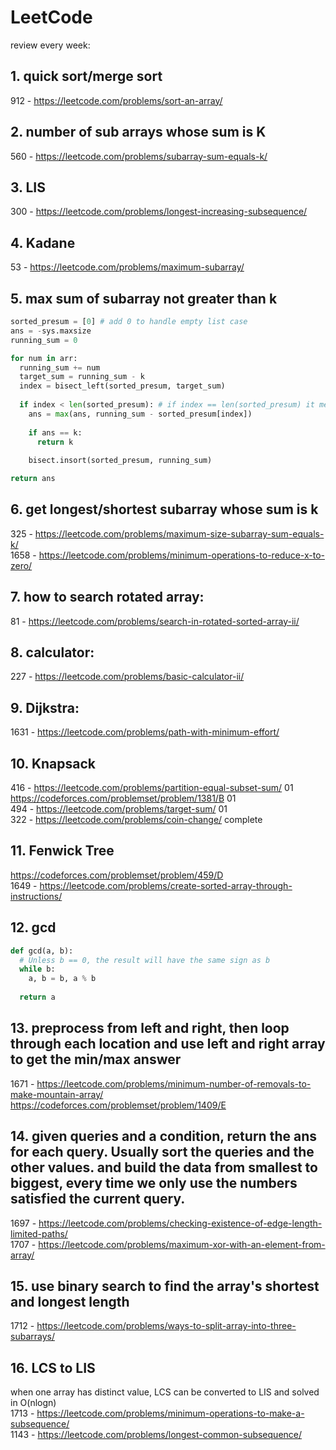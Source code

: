 # LeetCode

review every week:

## 1. quick sort/merge sort  
912 - https://leetcode.com/problems/sort-an-array/  

## 2. number of sub arrays whose sum is K  
560 - https://leetcode.com/problems/subarray-sum-equals-k/

## 3. LIS  
300 - https://leetcode.com/problems/longest-increasing-subsequence/

## 4. Kadane  
53 - https://leetcode.com/problems/maximum-subarray/

## 5. max sum of subarray not greater than k
```python
sorted_presum = [0] # add 0 to handle empty list case
ans = -sys.maxsize
running_sum = 0

for num in arr:
  running_sum += num
  target_sum = running_sum - k
  index = bisect_left(sorted_presum, target_sum)
  
  if index < len(sorted_presum): # if index == len(sorted_presum) it means all the previous presum is smaller than the target, so no valid subarray whose sum is no greater than k
    ans = max(ans, running_sum - sorted_presum[index])
    
    if ans == k:
      return k
    
    bisect.insort(sorted_presum, running_sum)

return ans
```

## 6. get longest/shortest subarray whose sum is k

325 - https://leetcode.com/problems/maximum-size-subarray-sum-equals-k/  
1658 - https://leetcode.com/problems/minimum-operations-to-reduce-x-to-zero/

## 7. how to search rotated array:

81 - https://leetcode.com/problems/search-in-rotated-sorted-array-ii/

## 8. calculator:

227 - https://leetcode.com/problems/basic-calculator-ii/

## 9. Dijkstra:

1631 - https://leetcode.com/problems/path-with-minimum-effort/

## 10. Knapsack

416 - https://leetcode.com/problems/partition-equal-subset-sum/ 01  
https://codeforces.com/problemset/problem/1381/B 01  
494 - https://leetcode.com/problems/target-sum/ 01  
322 - https://leetcode.com/problems/coin-change/ complete

## 11. Fenwick Tree

https://codeforces.com/problemset/problem/459/D  
1649 - https://leetcode.com/problems/create-sorted-array-through-instructions/

## 12. gcd

```python
def gcd(a, b):
  # Unless b == 0, the result will have the same sign as b
  while b:
    a, b = b, a % b
  
  return a  
```

## 13. preprocess from left and right, then loop through each location and use left and right array to get the min/max answer

1671 - https://leetcode.com/problems/minimum-number-of-removals-to-make-mountain-array/  
https://codeforces.com/problemset/problem/1409/E

## 14. given queries and a condition, return the ans for each query. Usually sort the queries and the other values. and build the data from smallest to biggest, every time we only use the numbers satisfied the current query.

1697 - https://leetcode.com/problems/checking-existence-of-edge-length-limited-paths/  
1707 - https://leetcode.com/problems/maximum-xor-with-an-element-from-array/

## 15. use binary search to find the array's shortest and longest length

1712 - https://leetcode.com/problems/ways-to-split-array-into-three-subarrays/  

## 16. LCS to LIS

when one array has distinct value, LCS can be converted to LIS and solved in O(nlogn)  
1713 - https://leetcode.com/problems/minimum-operations-to-make-a-subsequence/  
1143 - https://leetcode.com/problems/longest-common-subsequence/

